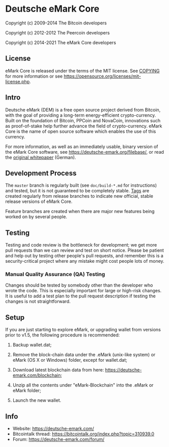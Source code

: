 Deutsche eMark Core
===================

Copyright (c) 2009-2014 The Bitcoin developers

Copyright (c) 2012-2012 The Peercoin developers

Copyright (c) 2014-2021 The eMark Core developers

License
-------

eMark Core is released under the terms of the MIT license. See [COPYING](COPYING) for more
information or see https://opensource.org/licenses/mit-license.php.

Intro
-----

Deutsche eMark (DEM) is a free open source project derived from Bitcoin, with
the goal of providing a long-term energy-efficient crypto-currency.
Built on the foundation of Bitcoin, PPCoin and NovaCoin, innovations such as proof-of-stake
help further advance the field of crypto-currency.
eMark Core is the name of open source software which enables the use of this currency.

For more information, as well as an immediately usable, binary version of
the eMark Core software, see https://deutsche-emark.org/filebase/, or read the
[original whitepaper](https://deutsche-emark.org/de/whitepaper/) (German).

Development Process
-------------------

The `master` branch is regularly built (see `doc/build-*.md` for instructions) and tested, but it is not guaranteed to be
completely stable. [Tags](https://github.com/emarkproject/eMark/tags) are created
regularly from release branches to indicate new official, stable release versions of eMark Core.

Feature branches are created when there are major new features being
worked on by several people.


Testing
-------

Testing and code review is the bottleneck for development; we get more pull
requests than we can review and test on short notice. Please be patient and help out by testing
other people's pull requests, and remember this is a security-critical project where any mistake might cost people lots of money.

### Manual Quality Assurance (QA) Testing

Changes should be tested by somebody other than the developer who wrote the
code. This is especially important for large or high-risk changes. It is useful
to add a test plan to the pull request description if testing the changes is
not straightforward.

Setup
-----

If you are just starting to explore eMark, or upgrading wallet from versions prior to v1.5, the following procedure is recommended:

1) Backup wallet.dat;

2) Remove the block-chain data under the .eMark (unix-like system) or eMark (OS X or Windows) folder, except for wallet.dat;

3) Download latest blockchain data from here: https://deutsche-emark.com/blockchain;

4) Unzip all the contents under "eMark-Blockchain" into the .eMark or eMark folder;

5) Launch the new wallet. 

Info
----

- Website: https://deutsche-emark.com/
- Bitcointalk thread: https://bitcointalk.org/index.php?topic=310939.0
- Forum: https://deutsche-emark.com/forum/



